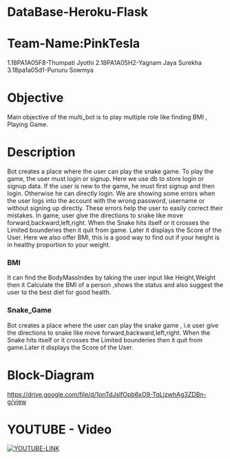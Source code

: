 
# DataBase-Heroku-Flask

# Team-Name:PinkTesla
1.18PA1A05F8-Thumpati Jyothi
2.18PA1A05H2-Yagnam Jaya Surekha
3.18pa1a05d1-Punuru Sowmya

# Objective 
  Main objective of the multi_bot is to play multiple role like finding BMI , Playing Game.  
  
# Description
  Bot creates a place where the user can play the snake game. To play the game, the user must login or signup. Here we use db to store login or signup data. If the user is new to the game, he must first signup and then login. Otherwise he can directly login. We are showing some errors when the user logs into the account with the wrong password, username or without signing up directly. These errors help the user to easily correct their mistakes. In game, user give the directions to snake like move forward,backward,left,right. When the Snake hits itself or it crosses the Limited bounderies then it quit from game. Later it displays the Score of the User. Here we also offer BMI, this is a good way to find out if your height is in healthy proportion to your weight.

### BMI
   It can find the BodyMassIndex by taking the user input like Height,Weight then it Calculate the BMI of a person ,shows the status and also suggest the user to the best diet for good health.

### Snake_Game
   Bot creates a place where the user can play the snake game , i.e user give the directions to snake like move forward,backward,left,right. When the Snake hits itself or it crosses the Limited bounderies then it quit from game.Later it displays the Score of the User.

# Block-Diagram
  
   https://drive.google.com/file/d/1onTdJslfOpb6xO9-TqLjzwhAg3ZDBn-g/view
  
# YOUTUBE - Video
[![YOUTUBE-LINK](https://img.youtube.com/vi/UtVY2pSGWe4/0.jpg)](https://www.youtube.com/watch?vUtVY2pSGWe4-IQ)


